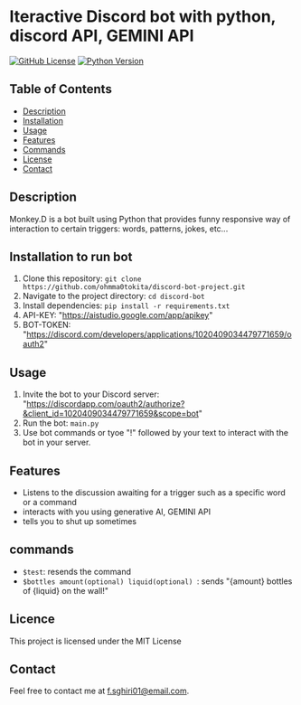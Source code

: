 # Iteractive Discord bot with python, discord API, GEMINI API

[![GitHub License](https://img.shields.io/badge/license-MIT-blue.svg)](LICENSE)
[![Python Version](https://img.shields.io/badge/python-3.7%2B-blue.svg)](https://www.python.org/downloads/)

## Table of Contents
- [Description](#description)
- [Installation](#installation)
- [Usage](#usage)
- [Features](#features)
- [Commands](#commands)
- [License](#license)
- [Contact](#contact)

## Description

Monkey.D is a bot built using Python that provides funny responsive way of interaction to certain triggers: words, patterns, jokes, etc...

## Installation to run bot
1. Clone this repository: `git clone https://github.com/ohmma0tokita/discord-bot-project.git`
2. Navigate to the project directory: `cd discord-bot`
3. Install dependencies: `pip install -r requirements.txt`
4. API-KEY: "https://aistudio.google.com/app/apikey"
5. BOT-TOKEN: "https://discord.com/developers/applications/1020409034479771659/oauth2"

## Usage
1. Invite the bot to your Discord server: "https://discordapp.com/oauth2/authorize?&client_id=1020409034479771659&scope=bot"
2. Run the bot: `main.py`
3. Use bot commands or tyoe "!" followed by your text to interact with the bot in your server.

## Features
- Listens to the discussion awaiting for a trigger such as a specific word or a command
- interacts with you using generative AI, GEMINI API
- tells you to shut up sometimes

## commands
- `$test`: resends the command
- `$bottles amount(optional) liquid(optional) `: sends "{amount} bottles of {liquid} on the wall!"

## Licence
This project is licensed under the MIT License

## Contact
Feel free to contact me at f.sghiri01@email.com.

